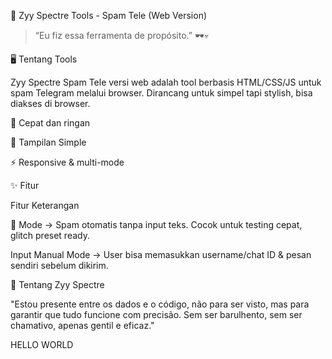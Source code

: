 🌌 Zyy Spectre Tools - Spam Tele (Web Version)

> “Eu fiz essa ferramenta de propósito.” 🕶️💀

🖥️ Tentang Tools

Zyy Spectre Spam Tele versi web adalah tool berbasis HTML/CSS/JS untuk spam Telegram melalui browser.
Dirancang untuk simpel tapi stylish, bisa diakses di browser.

🚀 Cepat dan ringan

🎨 Tampilan Simple

⚡ Responsive & multi-mode

✨ Fitur

Fitur	Keterangan

👾 Mode → Spam otomatis tanpa input teks. Cocok untuk testing cepat, glitch preset ready.

Input Manual Mode → User bisa memasukkan username/chat ID & pesan sendiri sebelum dikirim.

👤 Tentang Zyy Spectre 

"Estou presente entre os dados e o código, não para ser visto, mas para garantir que tudo funcione com precisão. Sem ser barulhento, sem ser chamativo, apenas gentil e eficaz."

HELLO WORLD
